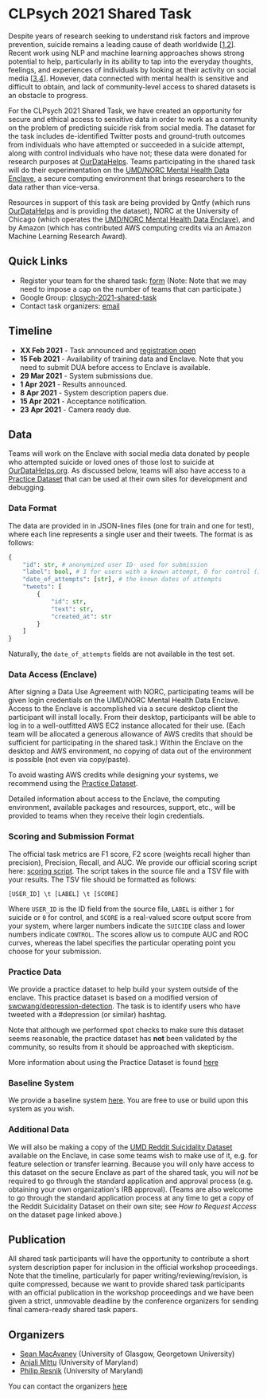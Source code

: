 # CLPsych 2021 Shared Task

Despite years of research seeking to understand risk factors and improve prevention, suicide remains a leading cause of death worldwide [[1][owid],[2][franklin2017]]. Recent work using NLP and machine learning approaches shows strong potential to help, particularly in its ability to tap into the everyday thoughts, feelings, and experiences of individuals by looking at their activity on social media [[3][coppersmith2018],[4][ophir2020]]. However, data connected with mental health is sensitive and difficult to obtain, and lack of community-level access to shared datasets is an obstacle to progress.

For the CLPsych 2021 Shared Task, we have created an opportunity for secure and ethical access to sensitive data in order to work as a community on the problem of predicting suicide risk from social media. The dataset for the task includes de-identified Twitter posts and ground-truth outcomes from individuals who have attempted or succeeded in a suicide attempt, along with control individuals who have not; these data were donated for research purposes at [OurDataHelps][odh]. Teams participating in the shared task will do their experimentation on the [UMD/NORC Mental Health Data Enclave](#data-access-enclave), a secure computing environment that brings researchers to the data rather than vice-versa.

Resources in support of this task are being provided by Qntfy (which runs [OurDataHelps][odh] and is providing the dataset), NORC at the University of Chicago (which operates the [UMD/NORC Mental Health Data Enclave](#data-access-enclave)), and by Amazon (which has contributed AWS computing credits via an Amazon Machine Learning Research Award). 

## Quick Links

 - Register your team for the shared task: [form][register]
   (Note: Note that we may need to impose a cap on the number of teams that can participate.)
 - Google Group: [clpsych-2021-shared-task][googlegroup]
 - Contact task organizers: [email][contact-us]
<!-- - Contact Enclave: ... TODO-->
<!-- - Submit results: ... TODO-->
<!-- - Submit system description paper: ... TODO-->

## Timeline

 - **XX Feb 2021** - Task announced and [registration open][register]
 - **15 Feb 2021** - Availability of training data and Enclave.
                     Note that you need to submit DUA before access to
                     Enclave is available.
 - **29 Mar 2021** - System submissions due.
 -  **1 Apr 2021** - Results announced.
 -  **8 Apr 2021** - System description papers due.
 - **15 Apr 2021** - Acceptance notification.
 - **23 Apr 2021** - Camera ready due.

## Data

Teams will work on the Enclave with social media data donated by people who attempted suicide or loved ones of those lost to suicide at [OurDataHelps.org][odh]. As discussed below, teams will also have access to a [Practice Dataset](#practice-data) that can be used at their own sites for development and debugging.

### Data Format

The data are provided in in JSON-lines files (one for train and one for test), where 
each line represents a single user and their tweets. The format is as follows:

```python
{
	"id": str, # anonymized user ID- used for submission
	"label": bool, # 1 for users with a known attempt, 0 for control (in the practice dataset: true for depression hashtag, false for control)
	"date_of_attempts": [str], # the known dates of attempts
	"tweets": [
		{
			"id": str,
			"text": str,
			"created_at": str
		}
	]
}
```

Naturally, the `date_of_attempts` fields are not available in
the test set.

### Data Access (Enclave)

After signing a Data Use Agreement with NORC, participating teams will be given login credentials on the UMD/NORC Mental Health Data Enclave. Access to the Enclave is accomplished via a secure desktop client the participant will install locally. From their desktop, participants will be able to log in to a well-outfitted AWS EC2 instance allocated for their use. (Each team will be allocated a generous allowance of AWS credits that should be sufficient for participating in the shared task.) Within the Enclave on the desktop and AWS environment, no copying of data out of the environment is possible (not even via copy/paste). 

To avoid wasting AWS credits while designing your systems, we recommend
using the [Practice Dataset](#practice-data).

Detailed information about access to the Enclave, the computing environment, available packages and resources, support, etc., will be provided to teams when they receive their login credentials. 


### Scoring and Submission Format

The official task metrics are F1 score, F2 score (weights recall higher than
precision), Precision, Recall, and AUC. We provide our official scoring script here:
[scoring script][score-script]. The script takes in the source file and a
TSV file with your results. The TSV file should be formatted as follows:

```
[USER_ID] \t [LABEL] \t [SCORE]
```

Where `USER_ID` is the ID field from the source file, `LABEL` is either `1` for suicide
or `0` for control, and `SCORE` is a real-valued score output score from your system,
where larger numbers indicate the `SUICIDE` class and lower numbers indicate
`CONTROL`. The scores allow us to compute AUC and ROC curves, whereas the
label specifies the particular operating point you choose for your submission.



### Practice Data

We provide a practice dataset to help build your system outside of the enclave. This
practice dataset is based on a modified version of [swcwang/depression-detection][dd].
The task is to identify users who have tweeted with a #depression (or similar) hashtag.

Note that although we performed spot checks to make sure this dataset seems reasonable,
the practice dataset has **not** been validated by the community, so results from it
should be approached with skepticism.

More information about using the Practice Dataset is found [here](https://github.com/seanmacavaney/clpsych2021-shared-task/tree/main/practice-dataset)

### Baseline System

We provide a baseline system [here][baseline]. You are free to use or build
upon this system as you wish.

### Additional Data

We will also be making a copy of the [UMD Reddit Suicidality Dataset][umdreddit] available on the Enclave, in case some teams wish to make use of it, e.g. for feature selection or transfer learning. Because you will only have access to this dataset on the secure Enclave as part of the shared task, you will *not* be required to go through the standard application and approval process (e.g. obtaining your own organization's IRB approval). (Teams are also welcome to go through the standard application process at any time to get a copy of the Reddit Suicidality Dataset on their own site; see *How to Request Access* on the dataset page linked above.)

## Publication

All shared task participants will have the opportunity to contribute a short
system description paper for inclusion in the official workshop proceedings. Note that the
timeline, particularly for paper writing/reviewing/revision, is quite
compressed, because we want to provide shared task participants with an
official publication in the workshop proceedings and we have been given a
strict, unmovable deadline by the conference organizers for sending final
camera-ready shared task papers.

## Organizers

 - [Sean MacAvaney](https://macavaney.us/) (University of Glasgow, Georgetown University)
 - [Anjali Mittu](https://anjali.mittudev.com/) (University of Maryland)
 - [Philip Resnik](http://users.umiacs.umd.edu/~resnik/) (University of Maryland)

You can contact the organizers [here][contact-us]


[contact-us]: mailto:clpsych-2021-shared-task-organizers@googlegroups.com
[owid]: https://ourworldindata.org/suicide
[odh]: https://ourdatahelps.org/
[register]: https://forms.gle/A9S5Qq7UcDY8CEMp9
[dd]: https://github.com/swcwang/depression-detection
[score-script]: https://github.com/anjmittu/clpsych2021-shared-task-baseline/blob/master/risk_model/evaluation.py
[baseline]: https://github.com/anjmittu/clpsych2021-shared-task-baseline
[googlegroup]: https://groups.google.com/g/clpsych-2021-shared-task
[franklin2017]: https://nocklab.fas.harvard.edu/files/nocklab/files/franklin_2016_riskfactors_metaanal50_psychbull.pdf
[coppersmith2018]: https://search.proquest.com/docview/2168011772
[ophir2020]: https://www.nature.com/articles/s41598-020-73917-0
[umdreddit]:https://umiacs.umd.edu/~resnik/umd_reddit_suicidality_dataset.html
